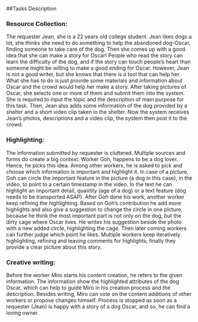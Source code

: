##Tasks Description
### Resource Collection:

The requester Jean, she is a 22 years old college student. Jean likes dogs a lot, she thinks she need to do something to help the abandoned dog-Oscar, finding someone to take care of the dog. Then she comes up with a good idea that she can make a story for Oscar! People who read the story can learn the difficulty of the dog, and if the story can touch people’s heart than someone might be willing to make a good ending for Oscar. However, Jean is not a good writer, but she knows that there is a tool that can help her. What she has to do is just provide some materials and information about Oscar and the crowd would help her make a story. After taking pictures of Oscar, she selects one or more of them and submit them into the system. She is required to input the topic and the description of main purpose for this task. Then, Jean also adds some information of the dog provided by a shelter and a short video clip taken in the shelter. Now the system receives Jean’s photos, descriptions and a video clip, the system then post it to the crowd.

### Highlighting: 

The information submitted by requester is cluttered. Multiple sources and forms do create a big context. Worker Goh, happens to be a dog lover. Hence, he picks this idea. Among other workers, he is asked to pick and choose which information is important and highlight it. In case of a picture, Goh can circle the important feature in the picture (a dog in this case), in the video, to point to a certain timestamp in the video. In the text he can highlight an important detail, quantity (age of a dog) or a text feature (dog needs to be transported ASAP). After Goh done his work, another worker keep refining the highlighting. Based on Goh’s contribution he add more highlights and also give a suggestion to change the circle in one picture, because he think the most important part is not only on the dog, but the dirty cage where Oscar lives. He writes his suggestion beside the photo with a new added circle, highlighting the cage. Then later coming workers can further judge which point he likes. Multiple workers keep iteratively highlighting, refining and leaving comments for highlights; finally they provide a clear picture about this story.

### Creative writing:

Before the worker Miro starts his content creation, he refers to the given information. The information show the highlighted attributes of the dog Oscar, which can help to guide Miro in his creation process and the description. Besides writing, Miro can vote on the content additions of other workers or propose changes himself. Process is stopped as soon as a requester (Jean) is happy with a story of a dog Oscar, and so, he can find a loving owner. 